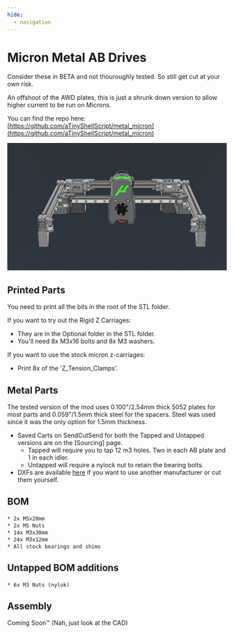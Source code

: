 ```yaml
---
hide:
  - navigation
---
```


# Micron Metal AB Drives
Consider these in BETA and not thouroughly tested. So still get cut at your own risk.

An offshoot of the AWD plates, this is just a shrunk down version to allow higher current to be run on Microns.

You can find the repo here: [https://github.com/aTinyShellScript/metal_micron](https://github.com/aTinyShellScript/metal_micron)

![Gantry](images/micron_gantry.png)

## Printed Parts
You need to print all the bits in the root of the STL folder.

If you want to try out the Rigid Z Carriages:
- They are in the Optional folder in the STL folder.
- You'll need 8x M3x16 bolts and 8x M3 washers.

If you want to use the stock micron z-carriages:
- Print 8x of the 'Z_Tension_Clamps'.

## Metal Parts

The tested version of the mod uses 0.100"/2.54mm thick 5052 plates for most parts and 0.059"/1.5mm thick steel for the spacers. Steel was used since it was the only option for 1.5mm thickness.
- Saved Carts on SendCutSend for both the Tapped and Untapped versions are on the [Sourcing] page.
  - Tapped will require you to tap 12 m3 holes. Two in each AB plate and 1 in each idler.
  - Untapped will require a nylock nut to retain the bearing bolts.
- DXFs are available [here](https://github.com/aTinyShellScript/metal_micron/blob/main/DXF) if you want to use another manufacturer or cut them yourself.

## BOM
    * 2x M5x20mm
    * 2x M5 Nuts
    * 14x M3x30mm
    * 24x M3x12mm
    * All stock bearings and shims

## Untapped BOM additions
    * 6x M3 Nuts (nylok)

## Assembly

Coming Soon™ (Nah, just look at the CAD)